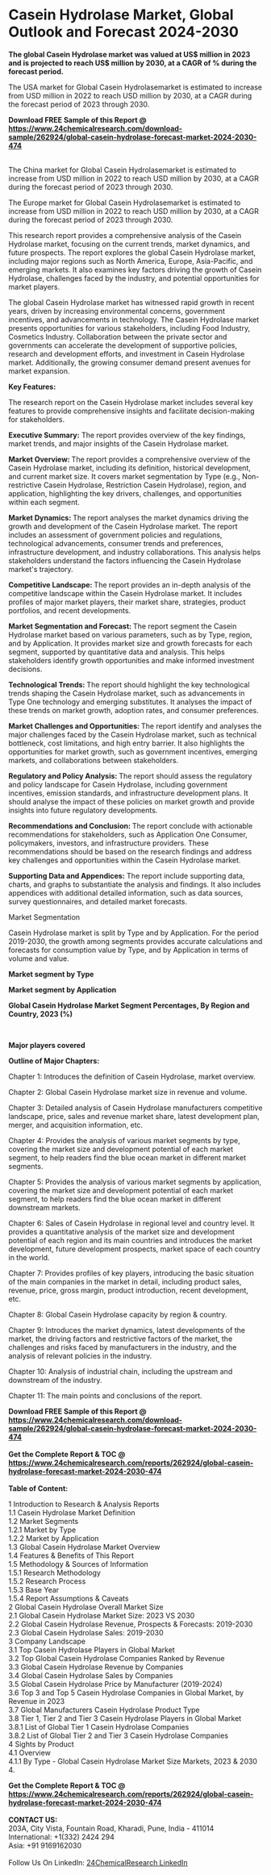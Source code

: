 <h1>Casein Hydrolase Market, Global Outlook and Forecast 2024-2030</h1><p><strong>The global Casein Hydrolase market was valued at US$ million in 2023 and is projected to reach US$ million by 2030, at a CAGR of % during the forecast period.</strong></p><p>
</p><p>The USA market for Global Casein Hydrolasemarket is estimated to increase from USD million in 2022 to reach USD million by 2030, at a CAGR during the forecast period of 2023 through 2030.</p><div><b>Download FREE Sample of this Report @ 
            <a href="https://www.24chemicalresearch.com/download-sample/262924/global-casein-hydrolase-forecast-market-2024-2030-474">
            https://www.24chemicalresearch.com/download-sample/262924/global-casein-hydrolase-forecast-market-2024-2030-474</a></b></div><br><p>
</p><p>The China market for Global Casein Hydrolasemarket is estimated to increase from USD million in 2022 to reach USD million by 2030, at a CAGR during the forecast period of 2023 through 2030.</p><p>
</p><p>The Europe market for Global Casein Hydrolasemarket is estimated to increase from USD million in 2022 to reach USD million by 2030, at a CAGR during the forecast period of 2023 through 2030.</p><p>
</p><p>This research report provides a comprehensive analysis of the Casein Hydrolase market, focusing on the current trends, market dynamics, and future prospects. The report explores the global Casein Hydrolase market, including major regions such as North America, Europe, Asia-Pacific, and emerging markets. It also examines key factors driving the growth of Casein Hydrolase, challenges faced by the industry, and potential opportunities for market players.</p><p>
The global Casein Hydrolase market has witnessed rapid growth in recent years, driven by increasing environmental concerns, government incentives, and advancements in technology. The Casein Hydrolase market presents opportunities for various stakeholders, including Food Industry, Cosmetics Industry. Collaboration between the private sector and governments can accelerate the development of supportive policies, research and development efforts, and investment in Casein Hydrolase market. Additionally, the growing consumer demand present avenues for market expansion.</p><p>
<strong>Key Features:</strong></p><p>
The research report on the Casein Hydrolase market includes several key features to provide comprehensive insights and facilitate decision-making for stakeholders.</p><p>
<strong>Executive Summary:</strong> The report provides overview of the key findings, market trends, and major insights of the Casein Hydrolase market.</p><p>
<strong>Market Overview: </strong>The report provides a comprehensive overview of the Casein Hydrolase market, including its definition, historical development, and current market size. It covers market segmentation by Type (e.g., Non-restrictive Casein Hydrolase, Restriction Casein Hydrolase), region, and application, highlighting the key drivers, challenges, and opportunities within each segment.</p><p>
<strong>Market Dynamics: </strong>The report analyses the market dynamics driving the growth and development of the Casein Hydrolase market. The report includes an assessment of government policies and regulations, technological advancements, consumer trends and preferences, infrastructure development, and industry collaborations. This analysis helps stakeholders understand the factors influencing the Casein Hydrolase market's trajectory.</p><p>
<strong>Competitive Landscape: </strong>The report provides an in-depth analysis of the competitive landscape within the Casein Hydrolase market. It includes profiles of major market players, their market share, strategies, product portfolios, and recent developments.</p><p>
<strong>Market Segmentation and Forecast: </strong>The report segment the Casein Hydrolase market based on various parameters, such as by Type, region, and by Application. It provides market size and growth forecasts for each segment, supported by quantitative data and analysis. This helps stakeholders identify growth opportunities and make informed investment decisions.</p><p>
<strong>Technological Trends: </strong>The report should highlight the key technological trends shaping the Casein Hydrolase market, such as advancements in Type One technology and emerging substitutes. It analyses the impact of these trends on market growth, adoption rates, and consumer preferences.</p><p>
<strong>Market Challenges and Opportunities: </strong>The report identify and analyses the major challenges faced by the Casein Hydrolase market, such as technical bottleneck, cost limitations, and high entry barrier. It also highlights the opportunities for market growth, such as government incentives, emerging markets, and collaborations between stakeholders.</p><p>
<strong>Regulatory and Policy Analysis: </strong>The report should assess the regulatory and policy landscape for Casein Hydrolase, including government incentives, emission standards, and infrastructure development plans. It should analyse the impact of these policies on market growth and provide insights into future regulatory developments.</p><p>
<strong>Recommendations and Conclusion: </strong>The report conclude with actionable recommendations for stakeholders, such as Application One Consumer, policymakers, investors, and infrastructure providers. These recommendations should be based on the research findings and address key challenges and opportunities within the Casein Hydrolase market.</p><p>
<strong>Supporting Data and Appendices:</strong> The report include supporting data, charts, and graphs to substantiate the analysis and findings. It also includes appendices with additional detailed information, such as data sources, survey questionnaires, and detailed market forecasts.</p><p>
Market Segmentation</p><p>
Casein Hydrolase market is split by Type and by Application. For the period 2019-2030, the growth among segments provides accurate calculations and forecasts for consumption value by Type, and by Application in terms of volume and value.</p><p>
<strong>Market segment by Type</strong></p><p>
</p><p>
</p><p><strong>Market segment by Application</strong></p><p>
</p><p>
</p><p><strong>Global Casein Hydrolase Market Segment Percentages, By Region and Country, 2023 (%)</strong></p><p>
 </p><p>
</p><p>
</p><p></p><p>
</p><p><strong>Major players covered</strong></p><p>
</p><p>
</p><p><strong>Outline of Major Chapters:</strong></p><p>
Chapter 1: Introduces the definition of Casein Hydrolase, market overview.</p><p>
Chapter 2: Global Casein Hydrolase market size in revenue and volume.</p><p>
Chapter 3: Detailed analysis of Casein Hydrolase manufacturers competitive landscape, price, sales and revenue market share, latest development plan, merger, and acquisition information, etc.</p><p>
Chapter 4: Provides the analysis of various market segments by type, covering the market size and development potential of each market segment, to help readers find the blue ocean market in different market segments.</p><p>
Chapter 5: Provides the analysis of various market segments by application, covering the market size and development potential of each market segment, to help readers find the blue ocean market in different downstream markets.</p><p>
Chapter 6: Sales of Casein Hydrolase in regional level and country level. It provides a quantitative analysis of the market size and development potential of each region and its main countries and introduces the market development, future development prospects, market space of each country in the world.</p><p>
Chapter 7: Provides profiles of key players, introducing the basic situation of the main companies in the market in detail, including product sales, revenue, price, gross margin, product introduction, recent development, etc.</p><p>
Chapter 8: Global Casein Hydrolase capacity by region &amp; country.</p><p>
Chapter 9: Introduces the market dynamics, latest developments of the market, the driving factors and restrictive factors of the market, the challenges and risks faced by manufacturers in the industry, and the analysis of relevant policies in the industry.</p><p>
Chapter 10: Analysis of industrial chain, including the upstream and downstream of the industry.</p><p>
Chapter 11: The main points and conclusions of the report.</p><div><b>Download FREE Sample of this Report @ 
            <a href="https://www.24chemicalresearch.com/download-sample/262924/global-casein-hydrolase-forecast-market-2024-2030-474">
            https://www.24chemicalresearch.com/download-sample/262924/global-casein-hydrolase-forecast-market-2024-2030-474</a></b></div><br><div><b>Get the Complete Report & TOC @ 
            <a href="https://www.24chemicalresearch.com/reports/262924/global-casein-hydrolase-forecast-market-2024-2030-474">
            https://www.24chemicalresearch.com/reports/262924/global-casein-hydrolase-forecast-market-2024-2030-474</a></b></div><br>
            <b>Table of Content:</b><p>1 Introduction to Research & Analysis Reports<br />
    1.1 Casein Hydrolase Market Definition<br />
    1.2 Market Segments<br />
        1.2.1 Market by Type<br />
        1.2.2 Market by Application<br />
    1.3 Global Casein Hydrolase Market Overview<br />
    1.4 Features & Benefits of This Report<br />
    1.5 Methodology & Sources of Information<br />
        1.5.1 Research Methodology<br />
        1.5.2 Research Process<br />
        1.5.3 Base Year<br />
        1.5.4 Report Assumptions & Caveats<br />
2 Global Casein Hydrolase Overall Market Size<br />
    2.1 Global Casein Hydrolase Market Size: 2023 VS 2030<br />
    2.2 Global Casein Hydrolase Revenue, Prospects & Forecasts: 2019-2030<br />
    2.3 Global Casein Hydrolase Sales: 2019-2030<br />
3 Company Landscape<br />
    3.1 Top Casein Hydrolase Players in Global Market<br />
    3.2 Top Global Casein Hydrolase Companies Ranked by Revenue<br />
    3.3 Global Casein Hydrolase Revenue by Companies<br />
    3.4 Global Casein Hydrolase Sales by Companies<br />
    3.5 Global Casein Hydrolase Price by Manufacturer (2019-2024)<br />
    3.6 Top 3 and Top 5 Casein Hydrolase Companies in Global Market, by Revenue in 2023<br />
    3.7 Global Manufacturers Casein Hydrolase Product Type<br />
    3.8 Tier 1, Tier 2 and Tier 3 Casein Hydrolase Players in Global Market<br />
        3.8.1 List of Global Tier 1 Casein Hydrolase Companies<br />
        3.8.2 List of Global Tier 2 and Tier 3 Casein Hydrolase Companies<br />
4 Sights by Product<br />
    4.1 Overview<br />
        4.1.1 By Type - Global Casein Hydrolase Market Size Markets, 2023 & 2030<br />
        4.</p><div><b>Get the Complete Report & TOC @ 
            <a href="https://www.24chemicalresearch.com/reports/262924/global-casein-hydrolase-forecast-market-2024-2030-474">
            https://www.24chemicalresearch.com/reports/262924/global-casein-hydrolase-forecast-market-2024-2030-474</a></b></div><br><b>CONTACT US:</b><br>
            203A, City Vista, Fountain Road, Kharadi, Pune, India - 411014<br>
            International: +1(332) 2424 294<br>
            Asia: +91 9169162030 <br><br>
            Follow Us On LinkedIn: <a href="https://www.linkedin.com/company/24chemicalresearch/">24ChemicalResearch LinkedIn</a>